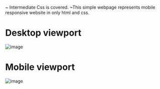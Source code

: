 ~ Intermediate  Css is covered.
~This simple webpage represents mobile responsive website in only html and css.

# Desktop viewport
![image](https://github.com/DavisNoah02/21-days-of-JAVASCRIPT/assets/150019140/b728b02a-a60a-4bc7-88f0-6be42976dcbf)

# Mobile viewport
![image](https://github.com/DavisNoah02/21-days-of-JAVASCRIPT/assets/150019140/4f3459b8-b8fc-4b66-ac16-efbfceaf6f74)


